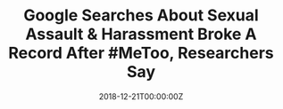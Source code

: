 ---
archived_link: https://web.archive.org/web/20210616051155/https://www.bustle.com/p/google-searches-about-sexual-assault-harassment-broke-a-record-after-metoo-researchers-say-15561117
article: 'Ever since sexual assault allegations against Hollywood producer Harvey
  Weinstein came to light last year, the #MeToo movement -- initially launched over
  a decade ago by activist Tarana Burke -- has prompted millions of survivors around
  the world to come forward and share their own stories. Moreover, after actress Alyssa
  Milano''s #MeToo tweet went viral in October 2017, #MeToo has caused Google searches
  about sexual assault to shatter records and reach an all-time high. Last October,
  The New York Times broke the news that Weinstein had faced numerous sexual assault
  allegations over the years, and that he had paid off his accusers. Since then, numerous
  prominent figures -- from actors and comedians to lawmakers and scientists -- have
  been held accountable for sexual violence and abuse, and the #MeToo movement has
  sparked increased awareness about these issues. Following the Weinstein scandal,
  researchers from Harvard Medical School and UC San Diego took a look at Google search
  rates for sexual harassment and sexual assault before and after Milano''s #MeToo
  tweet. To start, the researchers examined trends in these searches from Jan. 1,
  2004 to Oct. 14, 2017 -- the day before Milano first tweeted about #MeToo. They
  then used this data to roughly estimate how many times Americans would search for
  these subjects following her tweet, and found that searches for sexual harassment
  and assault were 86 percent higher than expected from Oct. 15, 2017 to June 15,
  2018. Researchers also discovered a 51 percent increase in searches about preventive
  training for sexual harassment and assault, and a 30 percent increase in searches
  about reporting cases of sexual violence. According to the Chicago Tribune, Burke
  first coined the phrase "Me Too" in 2006, in order to support women -- especially
  black women and women of color -- who had survived sexual violence. Burke has continuously
  worked to combat sexual violence, so when she saw the #MeToo hashtag go viral in
  2017, she was concerned that its extreme publicity could harm survivors. She told
  The Guardian that she was worried that the people tweeting about #MeToo wouldn''t
  go beyond the hashtag, to chart a substantial course of action. During a TED Talk
  last month, Burke reminded viewers that the #MeToo movement is meant to serve marginalized
  communities that are disproportionately impacted by sexual violence. However, she
  maintained that she still believes in the possibility of "a world free of sexual
  violence" -- and the Harvard and UCSD researchers'' work illustrates that many other
  people may share her desire to go beyond the hashtag. "The post-#MeToo period corresponded
  with the greatest number of sexual harassment and/or assault searches ever recorded
  in the United States," the researchers wrote in their report, which was published
  on Friday in the journal JAMA Internal Medicine. Specifically, in the eight months
  after Milano''s #MeToo tweet, researchers found that there had been 40 to 54 million
  Google searches about understanding, preventing, and reporting sexual harassment
  and assault. "Our findings demonstrate the power of grass-roots movements to respond
  to large-scale public health crises," the researchers concluded. "Public health
  leaders should respond by investing in enhanced prevention training and improving
  resources for survivors." The research team also urged people to get more involved
  in combating sexual violence, noting that online search activity is not necessarily
  an indicator of how engaged people actually are.'
date: '2018-12-21T00:00:00Z'
image:
  focal_point: Smart
original_link: https://www.bustle.com/p/google-searches-about-sexual-assault-harassment-broke-a-record-after-metoo-researchers-say-15561117
summary: 'Ever since sexual assault allegations against Hollywood producer Harvey
  Weinstein came to light last year, the #MeToo movement -- initially launched over
  a decade ago by activist Tarana Burke -- has prompted millions of survivors around
  the world to come forward and share their own stories. Moreover, after actress Alyssa...'
title: 'Google Searches About Sexual Assault & Harassment Broke A Record After #MeToo,
  Researchers Say'
---